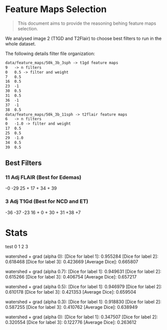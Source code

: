 # Feature Maps Selection

> This document aims to provide the reasoning behing feature maps selection.


We analysed image 2 (T1GD and T2Flair) to choose best filters to run in the whole dataset.

The following details filter file organization:

```txt
data/feature_maps/50k_3b_3sph -> t1gd feature maps
9   -> n filters
0   0.5 -> filter and weight
7   0.5
16  0.5
23  -1
30  0.5
31  0.5
36  -1
37  -1
38  0.5
data/feature_maps/50k_3b_11sph -> t2flair feature maps
6   -> n filters
0   -1.0 -> filter and weight
17  0.5
25  0.5
29  -1.0
34  0.5
39  0.5
```

## Best Filters

### 11 Adj FLAIR (Best for Edemas)

-0 -29
25 + 17 + 34 + 39

### 3 Adj T1Gd (Best for NCD and ET)

-36 -37 -23
16 + 0 + 30 + 31 +38 +7

# Stats

test 0 1 2 3

watershed + grad (alpha 0):
[Dice for label 1]: 0.955284
[Dice for label 2]: 0.618468
[Dice for label 3]: 0.423669
[Average Dice]: 0.665807

watershed + grad (alpha 0.7):
[Dice for label 1]: 0.949631
[Dice for label 2]: 0.615266
[Dice for label 3]: 0.406754
[Average Dice]: 0.657217

watershed + grad (alpha 0.5):
[Dice for label 1]: 0.946979
[Dice for label 2]: 0.610178
[Dice for label 3]: 0.421353
[Average Dice]: 0.659504

watershed + grad (alpha 0.3):
[Dice for label 1]: 0.918830
[Dice for label 2]: 0.587255
[Dice for label 3]: 0.410762
[Average Dice]: 0.638949

watershed + grad (alpha 0):
[Dice for label 1]: 0.347507
[Dice for label 2]: 0.320554
[Dice for label 3]: 0.122776
[Average Dice]: 0.263612